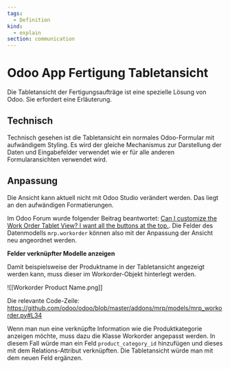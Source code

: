 ```yaml
---
tags:
  - Definition
kind:
  - explain
section: communication
---
```


# Odoo App Fertigung Tabletansicht

Die Tabletansicht der Fertigungsaufträge ist eine spezielle Lösung von Odoo. Sie erfordert eine Erläuterung.

## Technisch

Technisch gesehen ist die Tabletansicht ein normales Odoo-Formular mit aufwändigem Styling. Es wird der gleiche Mechanismus zur Darstellung der Daten und Eingabefelder verwendet wie er für alle anderen Formularansichten verwendet wird.

## Anpassung

Die Ansicht kann aktuell nicht mit Odoo Studio verändert werden. Das liegt an den aufwändigen Formatierungen.

Im Odoo Forum wurde folgender Beitrag beantwortet: [Can I customize the Work Order Tablet View? I want all the buttons at the top.](https://www.odoo.com/de_DE/forum/hilfe-1/can-i-customize-the-work-order-tablet-view-i-want-all-the-buttons-at-the-top-170932). Die Felder des Datenmodells `mrp.workorder` können also mit der Anpassung der Ansicht neu angeordnet werden.

**Felder verknüpfter Modelle anzeigen**

Damit beispielsweise der Produktname in der Tabletansicht angezeigt werden kann, muss dieser im Workorder-Objekt hinterlegt werden.

![[Workorder Product Name.png]]

Die relevante Code-Zeile: <https://github.com/odoo/odoo/blob/master/addons/mrp/models/mrp_workorder.py#L34>

Wenn man nun eine verknüpfte Information wie die Produktkategorie anzeigen möchte, muss dazu die Klasse Workorder angepasst werden. In diesem Fall würde man ein Feld `product_category_id` hinzufügen und dieses mit dem Relations-Attribut verknüpften. Die Tabletansicht würde man mit dem neuen Feld ergänzen.
